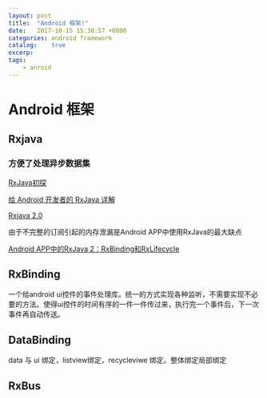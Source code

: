 ```yaml
---
layout: post
title:  "Android 框架!"
date:   2017-10-15 15:38:57 +0800
categories: android framework
catalog:    true
excerp: 
tags:
    - anroid
---
```


# Android 框架

## Rxjava

### 方便了处理异步数据集

[RxJava初探](http://nicholas.ren/2014/05/09/about-rx-java.html)

[给 Android 开发者的 RxJava 详解](https://gank.io/post/560e15be2dca930e00da1083)

[Rxjava 2.0](https://juejin.im/post/582b2c818ac24700618ff8f5)

由于不完整的订阅引起的内存泄漏是Android APP中使用RxJava的最大缺点

[Android APP中的RxJava 2：RxBinding和RxLifecycle](https://code.tutsplus.com/zh-hans/tutorials/rxjava-for-android-apps-introducing-rxbinding-and-rxlifecycle--cms-28565)

## RxBinding

一个给android ui控件的事件处理库。统一的方式实现各种监听，不需要实现不必要的方法。使得ui控件的时间有序的一件一件传过来，执行完一个事件后，下一次事件再自动传送。

## DataBinding

data 与 ui 绑定，listview绑定，recycleviwe 绑定。整体绑定局部绑定

## RxBus